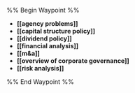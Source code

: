 %% Begin Waypoint %%
- **[[agency problems]]**
- **[[capital structure policy]]**
- **[[dividend policy]]**
- **[[financial analysis]]**
- **[[m&a]]**
- **[[overview of corporate governance]]**
- **[[risk analysis]]**

%% End Waypoint %%